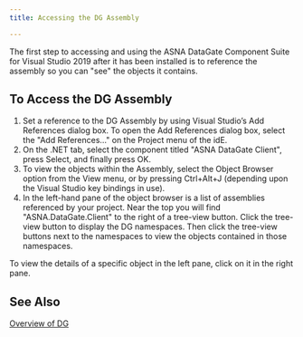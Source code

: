 ```yaml
---
title: Accessing the DG Assembly

---
```


The first step to accessing and using the ASNA DataGate Component Suite for Visual Studio 2019 after it has been installed is to reference the assembly so you can "see" the objects it contains. 
## To Access the DG Assembly

1. Set a reference to the DG Assembly by using Visual Studio’s <span >Add References</span> dialog box. To open the Add References dialog box, select the "<span >Add References</span>…" on the <span >Project</span> menu of the idE.
2. On the <span >.NET</span> tab, select the component titled "<span >ASNA DataGate Client</span>", press <span >Select</span>, and finally press <span >OK.</span>
3. To view the objects within the Assembly, select the<span > Object Browser</span> option from the <span >View</span> menu, or by pressing <span >Ctrl+Alt+J</span> (depending upon the Visual Studio key bindings in use).
4. In the left-hand pane of the object browser is a list of assemblies referenced by your project. Near the top you will find "<span >ASNA.DataGate.Client</span>" to the right of a tree-view button. Click the tree-view button to display the DG namespaces. Then click the tree-view buttons next to the namespaces to view the objects contained in those namespaces.

To view the details of a specific object in the left pane, click on it in the right pane. <br />
## See Also


[Overview of DG ](datagate-component-suite-overview.html)

